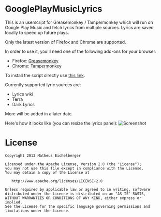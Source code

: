 GooglePlayMusicLyrics
=====================

This is an userscript for Greasemonkey / Tampermonkey which will run on Google Play Music and fetch lyrics from multiple sources. Lyrics are saved locally to speed up future plays.

Only the latest version of Firefox and Chrome are supported.

In order to use it, you'll need one of the following add-ons for your browser:
* Firefox: [Greasemonkey][1]
* Chrome: [Tampermonkey][2]

To install the script directly use [this link][3].

Currently supported lyric sources are:
* Lyrics wiki
* Terra
* Dark Lyrics

More will be added in a later date.

Here's how it looks like (you can resize the lyrics panel):
![Screenshot](https://raw.github.com/BeowulfBjornson/GooglePlayMusicLyrics/master/screenshot.png)

License
=======

    Copyright 2013 Matheus Eichelberger

    Licensed under the Apache License, Version 2.0 (the "License");
    you may not use this file except in compliance with the License.
    You may obtain a copy of the License at

       http://www.apache.org/licenses/LICENSE-2.0

    Unless required by applicable law or agreed to in writing, software
    distributed under the License is distributed on an "AS IS" BASIS,
    WITHOUT WARRANTIES OR CONDITIONS OF ANY KIND, either express or implied.
    See the License for the specific language governing permissions and
    limitations under the License.

 [1]: https://addons.mozilla.org/en-US/firefox/addon/greasemonkey/
 [2]: https://chrome.google.com/webstore/detail/tampermonkey/dhdgffkkebhmkfjojejmpbldmpobfkfo
 [3]: https://github.com/BeowulfBjornson/GooglePlayMusicLyrics/raw/master/google_play_music_lyrics.user.js
